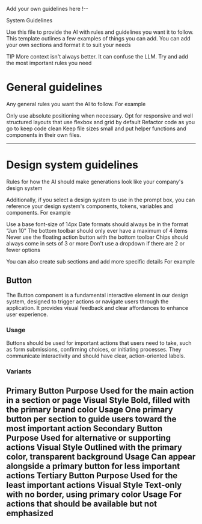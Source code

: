 Add your own guidelines here
!--

System Guidelines

Use this file to provide the AI with rules and guidelines you want it to follow.
This template outlines a few examples of things you can add. You can add your own sections and format it to suit your needs

TIP More context isn't always better. It can confuse the LLM. Try and add the most important rules you need

# General guidelines

Any general rules you want the AI to follow.
For example

 Only use absolute positioning when necessary. Opt for responsive and well structured layouts that use flexbox and grid by default
 Refactor code as you go to keep code clean
 Keep file sizes small and put helper functions and components in their own files.

--------------

# Design system guidelines
Rules for how the AI should make generations look like your company's design system

Additionally, if you select a design system to use in the prompt box, you can reference
your design system's components, tokens, variables and components.
For example

 Use a base font-size of 14px
 Date formats should always be in the format “Jun 10”
 The bottom toolbar should only ever have a maximum of 4 items
 Never use the floating action button with the bottom toolbar
 Chips should always come in sets of 3 or more
 Don't use a dropdown if there are 2 or fewer options

You can also create sub sections and add more specific details
For example


## Button
The Button component is a fundamental interactive element in our design system, designed to trigger actions or navigate
users through the application. It provides visual feedback and clear affordances to enhance user experience.

### Usage
Buttons should be used for important actions that users need to take, such as form submissions, confirming choices,
or initiating processes. They communicate interactivity and should have clear, action-oriented labels.

### Variants
 Primary Button
   Purpose  Used for the main action in a section or page
   Visual Style  Bold, filled with the primary brand color
   Usage  One primary button per section to guide users toward the most important action
 Secondary Button
   Purpose  Used for alternative or supporting actions
   Visual Style  Outlined with the primary color, transparent background
   Usage  Can appear alongside a primary button for less important actions
 Tertiary Button
   Purpose  Used for the least important actions
   Visual Style  Text-only with no border, using primary color
   Usage  For actions that should be available but not emphasized
--
